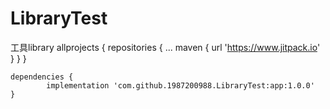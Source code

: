 # LibraryTest
工具library
	allprojects {
		repositories {
			...
			maven { url 'https://www.jitpack.io' }
		}
	}
  
  	dependencies {
	        implementation 'com.github.1987200988.LibraryTest:app:1.0.0'
	}
